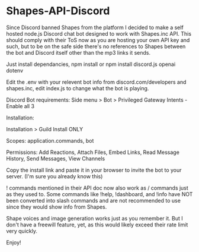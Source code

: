 # Shapes-API-Discord
Since Discord banned Shapes from the platform I decided to make a self hosted node.js Discord chat bot designed to work with Shapes.inc API. 
This should comply with their ToS now as you are hosting your own API key and such, but to be on the safe side there's no references to Shapes between the bot and Discord itself other than the mp3 links it sends.

Just install dependancies, npm install or npm install discord.js openai dotenv

Edit the .env with your relevent bot info from discord.com/developers and shapes.inc, edit index.js to change what the bot is playing.

Discord Bot requirements:
Side menu > Bot > Privileged Gateway Intents - Enable all 3

Installation:

Installation > Guild Install ONLY

Scopes: application.commands, bot

Permissions: Add Reactions, Attach Files, Embed Links, Read Message History, Send Messages, View Channels

Copy the install link and paste it in your browser to invite the bot to your server. (I'm sure you already know this)

! commands mentioned in their API doc now also work as / commands just as they used to. Some commands like !help, !dashboard, and !info have NOT been converted into slash commands and are not recommended to use since they would show info from Shapes.

Shape voices and image generation works just as you remember it. But I don't have a freewill feature, yet, as this would likely exceed their rate limit very quickly. 

Enjoy!
